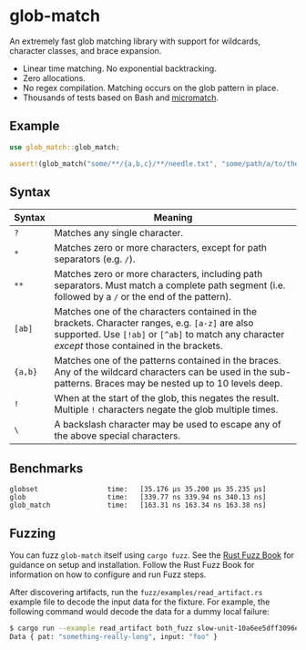 # glob-match

An extremely fast glob matching library with support for wildcards, character classes, and brace expansion.

* Linear time matching. No exponential backtracking.
* Zero allocations.
* No regex compilation. Matching occurs on the glob pattern in place.
* Thousands of tests based on Bash and [micromatch](https://github.com/micromatch/micromatch).

## Example

```rust
use glob_match::glob_match;

assert!(glob_match("some/**/{a,b,c}/**/needle.txt", "some/path/a/to/the/needle.txt"));
```

## Syntax

| Syntax  | Meaning                                                                                                                                                                                             |
|---------|-----------------------------------------------------------------------------------------------------------------------------------------------------------------------------------------------------|
| `?`     | Matches any single character.                                                                                                                                                                       |
| `*`     | Matches zero or more characters, except for path separators (e.g. `/`).                                                                                                                             |
| `**`    | Matches zero or more characters, including path separators. Must match a complete path segment (i.e. followed by a `/` or the end of the pattern).                                                  |
| `[ab]`  | Matches one of the characters contained in the brackets. Character ranges, e.g. `[a-z]` are also supported. Use `[!ab]` or `[^ab]` to match any character _except_ those contained in the brackets. |
| `{a,b}` | Matches one of the patterns contained in the braces. Any of the wildcard characters can be used in the sub-patterns. Braces may be nested up to 10 levels deep.                                     |
| `!`     | When at the start of the glob, this negates the result. Multiple `!` characters negate the glob multiple times.                                                                                     |
| `\`     | A backslash character may be used to escape any of the above special characters.                                                                                                                    |

## Benchmarks

```
globset                 time:   [35.176 µs 35.200 µs 35.235 µs]
glob                    time:   [339.77 ns 339.94 ns 340.13 ns]
glob_match              time:   [163.31 ns 163.34 ns 163.38 ns]
```

## Fuzzing

You can fuzz `glob-match` itself using `cargo fuzz`. See the
[Rust Fuzz Book](https://rust-fuzz.github.io/book/cargo-fuzz/setup.html) for
guidance on setup and installation. Follow the Rust Fuzz Book for information on
how to configure and run Fuzz steps.

After discovering artifacts, run the `fuzz/examples/read_artifact.rs` example
file to decode the input data for the fixture. For example, the following
command would decode the data for a dummy local failure:

```sh
$ cargo run --example read_artifact both_fuzz slow-unit-10a6ee5dff3096e44a9946c8207775a61c307ca4
Data { pat: "something-really-long", input: "foo" }
```
